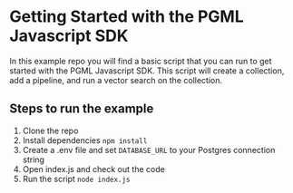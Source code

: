 # Getting Started with the PGML Javascript SDK

In this example repo you will find a basic script that you can run to get started with the PGML Javascript SDK. This script will create a collection, add a pipeline, and run a vector search on the collection.

## Steps to run the example

1. Clone the repo
2. Install dependencies
   `npm install`
3. Create a .env file and set `DATABASE_URL` to your Postgres connection string
4. Open index.js and check out the code
5. Run the script `node index.js`
